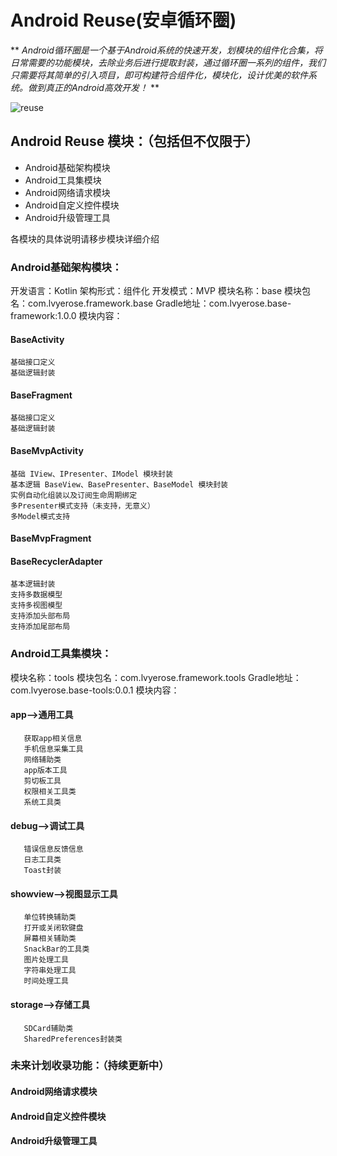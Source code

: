 # Android Reuse(安卓循环圈)

**
*Android循环圈是一个基于Android系统的快速开发，划模块的组件化合集，将日常需要的功能模块，去除业务后进行提取封装，通过循环圈一系列的组件，我们只需要将其简单的引入项目，即可构建符合组件化，模块化，设计优美的软件系统。做到真正的Android高效开发！*
**

![reuse](http://119.23.190.71/static/img/130.png "reuse")

## Android Reuse 模块：（包括但不仅限于）
- Android基础架构模块
- Android工具集模块
- Android网络请求模块
- Android自定义控件模块
- Android升级管理工具

各模块的具体说明请移步模块详细介绍

### Android基础架构模块：
开发语言：Kotlin
架构形式：组件化
开发模式：MVP
模块名称：base
模块包名：com.lvyerose.framework.base
Gradle地址：com.lvyerose.base-framework:1.0.0
模块内容：
#### BaseActivity
    基础接口定义
    基础逻辑封装
#### BaseFragment
    基础接口定义
    基础逻辑封装
#### BaseMvpActivity
    基础 IView、IPresenter、IModel 模块封装
    基本逻辑 BaseView、BasePresenter、BaseModel 模块封装
    实例自动化组装以及订阅生命周期绑定
    多Presenter模式支持（未支持，无意义）
    多Model模式支持
#### BaseMvpFragment

#### BaseRecyclerAdapter
    基本逻辑封装
    支持多数据模型
    支持多视图模型
    支持添加头部布局
    支持添加尾部布局


### Android工具集模块：
模块名称：tools
模块包名：com.lvyerose.framework.tools
Gradle地址：com.lvyerose.base-tools:0.0.1
模块内容：
#### app-->通用工具
       获取app相关信息
       手机信息采集工具
       网络辅助类
       app版本工具
       剪切板工具
       权限相关工具类
       系统工具类
#### debug-->调试工具
       错误信息反馈信息
       日志工具类
       Toast封装
#### showview-->视图显示工具
       单位转换辅助类
       打开或关闭软键盘
       屏幕相关辅助类
       SnackBar的工具类
       图片处理工具
       字符串处理工具
       时间处理工具
#### storage-->存储工具
       SDCard辅助类
       SharedPreferences封装类

### 未来计划收录功能：（持续更新中）

#### Android网络请求模块

#### Android自定义控件模块

#### Android升级管理工具

